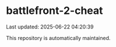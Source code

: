 # battlefront-2-cheat

Last updated: 2025-06-22 04:20:39

This repository is automatically maintained.
